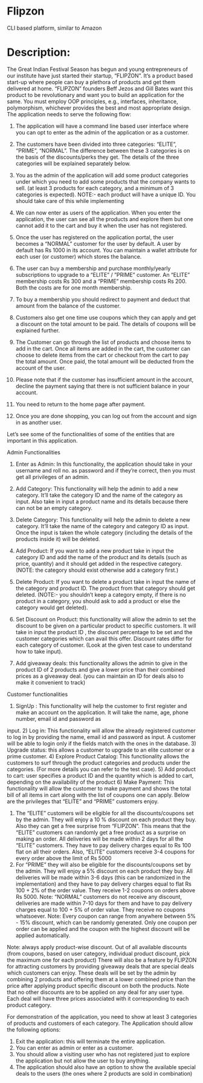 # Flipzon
CLI based platform, similar to Amazon 

# Description:
The Great Indian Festival Season has begun and young entrepreneurs of our institute have just
started their startup, “FLIPZON”. It’s a product based start-up where people can buy a plethora
of products and get them delivered at home. “FLIPZON” founders Beff Jezos and Gill Bates
want this product to be revolutionary and want you to build an application for the same.
You must employ OOP principles, e.g., interfaces, inheritance, polymorphism, whichever
provides the best and most appropriate design.
The application needs to serve the following flow:

1) The application will have a command line based user interface where you can opt to
enter as the admin of the application or as a customer.
2) The customers have been divided into three categories: “ELITE”, “PRIME”, “NORMAL”.
The difference between these 3 categories is on the basis of the discounts/perks they
get. The details of the three categories will be explained separately below.
3) You as the admin of the application will add some product categories under which you
need to add some products that the company wants to sell. (at least 3 products for each
category, and a minimum of 3 categories is expected).
NOTE:- each product will have a unique ID. You should take care of this while
implementing

4) We can now enter as users of the application. When you enter the application, the user
can see all the products and explore them but one cannot add it to the cart and buy it
when the user has not registered.
5) Once the user has registered on the application portal, the user becomes a “NORMAL”
customer for the user by default. A user by default has Rs 1000 in its account. You can
maintain a wallet attribute for each user (or customer) which stores the balance.
6) The user can buy a membership and purchase monthly/yearly subscriptions to upgrade
to a “ELITE” / ”PRIME” customer. An “ELITE” membership costs Rs 300 and a “PRIME”
membership costs Rs 200. Both the costs are for one month membership.
7) To buy a membership you should redirect to payment and deduct that amount from the
balance of the customer.
8) Customers also get one time use coupons which they can apply and get a discount on
the total amount to be paid. The details of coupons will be explained further.
9) The Customer can go through the list of products and choose items to add in the cart.
Once all items are added in the cart, the customer can choose to delete items from the
cart or checkout from the cart to pay the total amount. Once paid, the total amount will
be deducted from the account of the user.
10) Please note that if the customer has insufficient amount in the account, decline the
payment saying that there is not sufficient balance in your account.
11) You need to return to the home page after payment.
12) Once you are done shopping, you can log out from the account and sign in as another
user.

Let’s see some of the functionalities of some of the entities that are important in this application.

Admin Functionalities
1) Enter as Admin: In this functionality, the application should take in your username and
roll no. as password and if they’re correct, then you must get all privileges of an admin.
2) Add Category: This functionality will help the admin to add a new category. It’ll take the
category ID and the name of the category as input. Also take in input a product name
and its details because there can not be an empty category.
3) Delete Category: This functionality will help the admin to delete a new category. It’ll take
the name of the category and category ID as input. Once the input is taken the whole
category (including the details of the products inside it) will be deleted.
4) Add Product: If you want to add a new product take in input the category ID and add the
name of the product and its details (such as price, quantity) and it should get added in
the respective category. (NOTE: the category should exist otherwise add a category
first.)
5) Delete Product: If you want to delete a product take in input the name of the category
and product ID. The product from that category should get deleted.
(NOTE:- you shouldn’t keep a category empty, if there is no product in a category, you
should ask to add a product or else the category would get deleted).

6) Set Discount on Product: this functionality will allow the admin to set the discount to be
given on a particular product to specific customers. It will take in input the product ID ,
the discount percentage to be set and the customer categories which can avail this offer.
Discount rates differ for each category of customer. (Look at the given test case to
understand how to take input).
7) Add giveaway deals: this functionality allows the admin to give in the product ID of 2
products and give a lower price than their combined prices as a giveaway deal. (you can
maintain an ID for deals also to make it convenient to track)

Customer functionalities
1) SignUp : This functionality will help the customer to first register and make an account on
the application. It will take the name, age, phone number, email id and password as

input.
2) Log in: This functionality will allow the already registered customer to log in by providing
the name, email id and password as input. A customer will be able to login only if the
fields match with the ones in the database.
3) Upgrade status: this allows a customer to upgrade to an elite customer or a prime
customer.
4) Explore Product Catalog: This functionality allows the customers to surf through the
product categories and products under the categories. (For more details you can refer to
the test case).
5) Add product to cart: user specifies a product ID and the quantity which is added to cart,
depending on the availability of the product
6) Make Payment: This functionality will allow the customer to make payment and shows
the total bill of all items in cart along with the list of coupons one can apply.
Below are the privileges that “ELITE” and “PRIME” customers enjoy.
1) The “ELITE” customers will be eligible for all the discounts/coupons set by the admin.
They will enjoy a 10 % discount on each product they buy. Also they can get a free
surprise from “FLIPZON”. This means that the “ELITE” customers can randomly get a
free product as a surprise on making an order. All deliveries will be made within 2 days
for all the “ELITE” customers. They have to pay delivery charges equal to Rs 100 flat on
all their orders. Also, “ELITE” customers receive 3-4 coupons for every order above the
limit of Rs 5000
2) For “PRIME” they will also be eligible for the discounts/coupons set by the admin. They
will enjoy a 5% discount on each product they buy. All deliveries will be made within 3-6
days (this can be randomized in the implementation) and they have to pay delivery
charges equal to flat Rs 100 + 2% of the order value. They receive 1-2 coupons on
orders above Rs 5000.
Note: “NORMAL” customers do not receive any discount, deliveries are made within 7-10 days
for them and have to pay delivery charges equal to 100 + 5% of order value. They receive no
coupons whatsoever.
Note: Every coupon can range from anywhere between 5% - 15% discount, which can be
randomly generated. Only one coupon per order can be applied and the coupon with the highest
discount will be applied automatically.

Note: always apply product-wise discount. Out of all available discounts (from coupons, based
on user category, individual product discount, pick the maximum one for each product)
There will also be a feature by FLIPZON for attracting customers by providing giveaway deals
that are special deals which customers can enjoy. These deals will be set by the admin by
combining 2 products and offering them at a lower combined price than the price after applying
product specific discount on both the products. Note that no other discounts are to be applied on
any deal for any user type. Each deal will have three prices associated with it corresponding to
each product category.

For demonstration of the application, you need to show at least 3 categories of products and
customers of each category. The Application should allow the following options:
1) Exit the application: this will terminate the entire application.
2) You can enter as admin or enter as a customer.
3) You should allow a visiting user who has not registered just to explore the application but
not allow the user to buy anything.
4) The application should also have an option to show the available special deals to the
users (the ones where 2 products are sold in combination)
